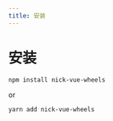 ```yaml
---
title: 安装
---
```


# 安装

```bash
npm install nick-vue-wheels
```
or
```bash
yarn add nick-vue-wheels
```
